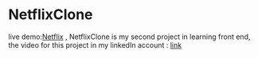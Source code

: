 # NetflixClone
live demo:[Netflix](https://hiba-saabneh.github.io/NetflixClone/) ,
NetflixClone is my second project in learning front end,  
the video for this project in my linkedIn account : [link](https://www.linkedin.com/posts/hiba-saabneh-2306a4235_my-second-project-in-learning-to-become-a-activity-6968476111785603074-tBh-?utm_source=share&utm_medium=member_desktop)
